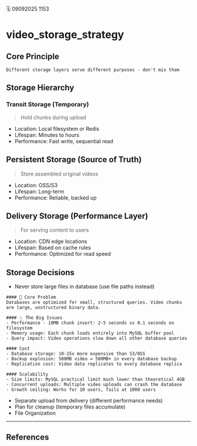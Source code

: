 🗓️ 09092025 1153

# video_storage_strategy

## Core Principle
```ad-note
Different storage layers serve different purposes - don't mix them
```
## Storage Hierarchy
### Transit Storage (Temporary)
> Hold chunks during upload
- Location: Local filesystem or Redis
- Lifespan: Minutes to hours
- Performance: Fast write, sequential read
## Persistent Storage (Source of Truth)
> Store assembled original videos
- Location: OSS/S3
- Lifespan: Long-term
- Performance: Reliable, backed up

## Delivery Storage (Performance Layer)
> For serving content to users
- Location: CDN edge locations
- Lifespan: Based on cache rules
- Performance: Optimized for read speed

## Storage Decisions
- Never store large files in database (use file paths instead)
```ad-warning
#### 🎯 Core Problem
Databases are optimized for small, structured queries. Video chunks are large, unstructured binary data.

#### 💥 The Big Issues
- Performance - 10MB chunk insert: 2-5 seconds vs 0.1 seconds on filesystem
- Memory usage: Each chunk loads entirely into MySQL buffer pool
- Query impact: Video operations slow down all other database queries

#### Cost
- Database storage: 10-15x more expensive than S3/OSS
- Backup explosion: 500MB video = 500MB+ in every database backup
- Replication cost: Video data replicates to every database replica

#### Scalability
- Size limits: MySQL practical limit much lower than theoretical 4GB
- Concurrent uploads: Multiple video uploads can crash the database
- Growth ceiling: Works for 10 users, fails at 1000 users
```
- Separate upload from delivery (different performance needs)
- Plan for cleanup (temporary files accumulate)
- File Organization

---
## References
